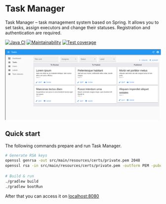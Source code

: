 <h1>Task Manager</h1>

<p>Task Manager – task management system based on Spring.
It allows you to set tasks, assign executors and change their statuses.
Registration and authentication are required.</p>

<p>
<a href="https://github.com/zHd4/java-project-99/actions/workflows/main.yml"><img src="https://github.com/zHd4/java-project-99/actions/workflows/main.yml/badge.svg"  alt="Java CI"/></a>
<a href="https://codeclimate.com/github/zHd4/java-project-99/maintainability"><img src="https://api.codeclimate.com/v1/badges/06426a13b4c18e0e737a/maintainability"  alt="Maintainability"/></a>
<a href="https://codeclimate.com/github/zHd4/java-project-99/test_coverage"><img src="https://api.codeclimate.com/v1/badges/06426a13b4c18e0e737a/test_coverage"  alt="Test coverage"/></a>
</p>

<img alt="Tasks" src=".images/tasks.png" />

<h2>Quick start</h2>

<p>The following commands prepare and run Task Manager.</p>

```bash
# Generate RSA keys
openssl genrsa -out src/main/resources/certs/private.pem 2048
openssl rsa -in src/main/resources/certs/private.pem -outform PEM -pubout -out src/main/resources/certs/public.pem

# Build & run
./gradlew build
./gradlew bootRun
```

<p>After that you can access it on <a href="http://localhost:8080">localhost:8080</a></p>